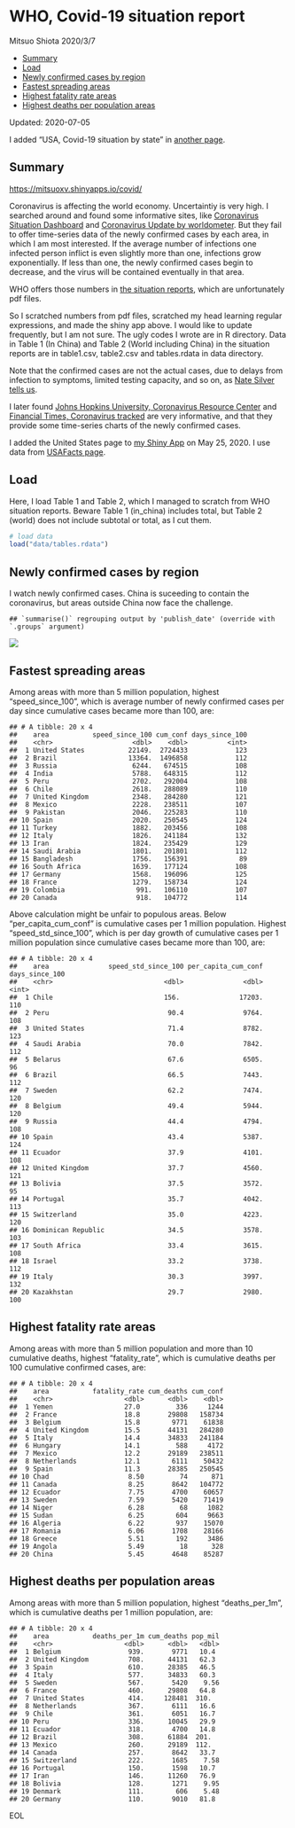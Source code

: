 WHO, Covid-19 situation report
================
Mitsuo Shiota
2020/3/7

  - [Summary](#summary)
  - [Load](#load)
  - [Newly confirmed cases by region](#newly-confirmed-cases-by-region)
  - [Fastest spreading areas](#fastest-spreading-areas)
  - [Highest fatality rate areas](#highest-fatality-rate-areas)
  - [Highest deaths per population
    areas](#highest-deaths-per-population-areas)

Updated: 2020-07-05

I added “USA, Covid-19 situation by state” in [another page](USA.md).

## Summary

<https://mitsuoxv.shinyapps.io/covid/>

Coronavirus is affecting the world economy. Uncertaintiy is very high. I
searched around and found some informative sites, like [Coronavirus
Situation
Dashboard](https://who.maps.arcgis.com/apps/opsdashboard/index.html#/c88e37cfc43b4ed3baf977d77e4a0667)
and [Coronavirus Update by
worldometer](https://www.worldometers.info/coronavirus/). But they fail
to offer time-series data of the newly confirmed cases by each area, in
which I am most interested. If the average number of infections one
infected person inflict is even slightly more than one, infections grow
exponentially. If less than one, the newly confirmed cases begin to
decrease, and the virus will be contained eventually in that area.

WHO offers those numbers in [the situation
reports](https://www.who.int/emergencies/diseases/novel-coronavirus-2019/situation-reports/),
which are unfortunately pdf files.

So I scratched numbers from pdf files, scratched my head learning
regular expressions, and made the shiny app above. I would like to
update frequently, but I am not sure. The ugly codes I wrote are in R
directory. Data in Table 1 (In China) and Table 2 (World including
China) in the situation reports are in table1.csv, table2.csv and
tables.rdata in data directory.

Note that the confirmed cases are not the actual cases, due to delays
from infection to symptoms, limited testing capacity, and so on, as
[Nate Silver tells
us](https://fivethirtyeight.com/features/coronavirus-case-counts-are-meaningless/).

I later found [Johns Hopkins University, Coronavirus Resource
Center](https://coronavirus.jhu.edu/) and [Financial Times, Coronavirus
tracked](https://www.ft.com/content/a26fbf7e-48f8-11ea-aeb3-955839e06441)
are very informative, and that they provide some time-series charts of
the newly confirmed cases.

I added the United States page to [my Shiny
App](https://mitsuoxv.shinyapps.io/covid/) on May 25, 2020. I use data
from [USAFacts
page](https://usafacts.org/visualizations/coronavirus-covid-19-spread-map/).

## Load

Here, I load Table 1 and Table 2, which I managed to scratch from WHO
situation reports. Beware Table 1 (in\_china) includes total, but Table
2 (world) does not include subtotal or total, as I cut them.

``` r
# load data
load("data/tables.rdata")
```

## Newly confirmed cases by region

I watch newly confirmed cases. China is suceeding to contain the
coronavirus, but areas outside China now face the challenge.

    ## `summarise()` regrouping output by 'publish_date' (override with `.groups` argument)

![](README_files/figure-gfm/chart-1.png)<!-- -->

## Fastest spreading areas

Among areas with more than 5 million population, highest
“speed\_since\_100”, which is average number of newly confirmed cases
per day since cumulative cases became more than 100, are:

    ## # A tibble: 20 x 4
    ##    area           speed_since_100 cum_conf days_since_100
    ##    <chr>                    <dbl>    <dbl>          <int>
    ##  1 United States           22149.  2724433            123
    ##  2 Brazil                  13364.  1496858            112
    ##  3 Russia                   6244.   674515            108
    ##  4 India                    5788.   648315            112
    ##  5 Peru                     2702.   292004            108
    ##  6 Chile                    2618.   288089            110
    ##  7 United Kingdom           2348.   284280            121
    ##  8 Mexico                   2228.   238511            107
    ##  9 Pakistan                 2046.   225283            110
    ## 10 Spain                    2020.   250545            124
    ## 11 Turkey                   1882.   203456            108
    ## 12 Italy                    1826.   241184            132
    ## 13 Iran                     1824.   235429            129
    ## 14 Saudi Arabia             1801.   201801            112
    ## 15 Bangladesh               1756.   156391             89
    ## 16 South Africa             1639.   177124            108
    ## 17 Germany                  1568.   196096            125
    ## 18 France                   1279.   158734            124
    ## 19 Colombia                  991.   106110            107
    ## 20 Canada                    918.   104772            114

Above calculation might be unfair to populous areas. Below
“per\_capita\_cum\_conf” is cumulative cases per 1 million population.
Highest “speed\_std\_since\_100”, which is per day growth of cumulative
cases per 1 million population since cumulative cases became more than
100, are:

    ## # A tibble: 20 x 4
    ##    area               speed_std_since_100 per_capita_cum_conf days_since_100
    ##    <chr>                            <dbl>               <dbl>          <int>
    ##  1 Chile                            156.               17203.            110
    ##  2 Peru                              90.4               9764.            108
    ##  3 United States                     71.4               8782.            123
    ##  4 Saudi Arabia                      70.0               7842.            112
    ##  5 Belarus                           67.6               6505.             96
    ##  6 Brazil                            66.5               7443.            112
    ##  7 Sweden                            62.2               7474.            120
    ##  8 Belgium                           49.4               5944.            120
    ##  9 Russia                            44.4               4794.            108
    ## 10 Spain                             43.4               5387.            124
    ## 11 Ecuador                           37.9               4101.            108
    ## 12 United Kingdom                    37.7               4560.            121
    ## 13 Bolivia                           37.5               3572.             95
    ## 14 Portugal                          35.7               4042.            113
    ## 15 Switzerland                       35.0               4223.            120
    ## 16 Dominican Republic                34.5               3578.            103
    ## 17 South Africa                      33.4               3615.            108
    ## 18 Israel                            33.2               3738.            112
    ## 19 Italy                             30.3               3997.            132
    ## 20 Kazakhstan                        29.7               2980.            100

## Highest fatality rate areas

Among areas with more than 5 million population and more than 10
cumulative deaths, highest “fatality\_rate”, which is cumulative deaths
per 100 cumulative confirmed cases, are:

    ## # A tibble: 20 x 4
    ##    area           fatality_rate cum_deaths cum_conf
    ##    <chr>                  <dbl>      <dbl>    <dbl>
    ##  1 Yemen                  27.0         336     1244
    ##  2 France                 18.8       29808   158734
    ##  3 Belgium                15.8        9771    61838
    ##  4 United Kingdom         15.5       44131   284280
    ##  5 Italy                  14.4       34833   241184
    ##  6 Hungary                14.1         588     4172
    ##  7 Mexico                 12.2       29189   238511
    ##  8 Netherlands            12.1        6111    50432
    ##  9 Spain                  11.3       28385   250545
    ## 10 Chad                    8.50         74      871
    ## 11 Canada                  8.25       8642   104772
    ## 12 Ecuador                 7.75       4700    60657
    ## 13 Sweden                  7.59       5420    71419
    ## 14 Niger                   6.28         68     1082
    ## 15 Sudan                   6.25        604     9663
    ## 16 Algeria                 6.22        937    15070
    ## 17 Romania                 6.06       1708    28166
    ## 18 Greece                  5.51        192     3486
    ## 19 Angola                  5.49         18      328
    ## 20 China                   5.45       4648    85287

## Highest deaths per population areas

Among areas with more than 5 million population, highest
“deaths\_per\_1m”, which is cumulative deaths per 1 million
population, are:

    ## # A tibble: 20 x 4
    ##    area           deaths_per_1m cum_deaths pop_mil
    ##    <chr>                  <dbl>      <dbl>   <dbl>
    ##  1 Belgium                 939.       9771   10.4 
    ##  2 United Kingdom          708.      44131   62.3 
    ##  3 Spain                   610.      28385   46.5 
    ##  4 Italy                   577.      34833   60.3 
    ##  5 Sweden                  567.       5420    9.56
    ##  6 France                  460.      29808   64.8 
    ##  7 United States           414.     128481  310.  
    ##  8 Netherlands             367.       6111   16.6 
    ##  9 Chile                   361.       6051   16.7 
    ## 10 Peru                    336.      10045   29.9 
    ## 11 Ecuador                 318.       4700   14.8 
    ## 12 Brazil                  308.      61884  201.  
    ## 13 Mexico                  260.      29189  112.  
    ## 14 Canada                  257.       8642   33.7 
    ## 15 Switzerland             222.       1685    7.58
    ## 16 Portugal                150.       1598   10.7 
    ## 17 Iran                    146.      11260   76.9 
    ## 18 Bolivia                 128.       1271    9.95
    ## 19 Denmark                 111.        606    5.48
    ## 20 Germany                 110.       9010   81.8

EOL
